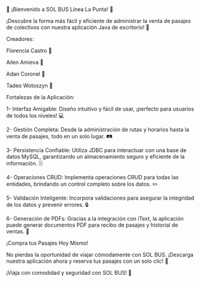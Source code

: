 🚌 ¡Bienvenido a SOL BUS Línea La Punta! 🚌

¡Descubre la forma más fácil y eficiente de administrar la venta de pasajes de colectivos con nuestra aplicación Java de escritorio! 🎉

Creadores:

  Florencia Castro 🌸
  
  Ailen Amieva 🌟
  
  Adan Coronel 🎩
  
  Tadeo Wotoszyn 🚀
  
  
Fortalezas de la Aplicación:

1- Interfaz Amigable: Diseño intuitivo y fácil de usar, ¡perfecto para usuarios de todos los niveles! 💻

2- Gestión Completa: Desde la administración de rutas y horarios hasta la venta de pasajes, todo en un solo lugar. 🛤️

3- Persistencia Confiable: Utiliza JDBC para interactuar con una base de datos MySQL, garantizando un almacenamiento seguro y eficiente de la información. 🗄️

4- Operaciones CRUD: Implementa operaciones CRUD para todas las entidades, brindando un control completo sobre los datos. ✏️

5- Validación Inteligente: Incorpora validaciones para asegurar la integridad de los datos y prevenir errores. 🔒

6- Generación de PDFs: Gracias a la integración con iText, la aplicación puede generar documentos PDF para recibo de pasajes y historial de ventas. 📄


¡Compra tus Pasajes Hoy Mismo!

No pierdas la oportunidad de viajar cómodamente con SOL BUS. ¡Descarga nuestra aplicación ahora y reserva tus pasajes con un solo clic! 🎫


¡Viaja con comodidad y seguridad con SOL BUS! 🌟
